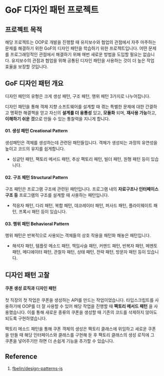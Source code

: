 # GoF 디자인 패턴 프로젝트

## 프로젝트 목적

해당 프로젝트는 OOP로 개발을 진행할 때 유지보수와 협업의 관점에서 자주 마주하는 문제를 해결하기 위한 GoF의 디자인 패턴을 학습하기 위한 프로젝트입니다.
어떤 문제를 프로그래밍적인 관점에서 해결하기 위해 매번 새로운 방법을 도입할 필요는 없습니다. 유지보수의 관점과 협업을 위해 공통된 디자인 패턴을 사용하는 것이 더 높은 작업 효율을 보장할 것입니다.

## GoF 디자인 패턴 개요

디자인 패턴의 유형은 크게 생성 패턴, 구조 패턴, 행위 패턴 3가지로 나누어집니다.

디자인 패턴을 통해 객체 지향 소프트웨어를 설계할 때 겪는 특별한 문제에 대한 간결하고 명확한 해결책을 얻고 자신의 **설계를 더 융통성** 있고, **모듈화** 되며, **재사용 가능**하고, **이해하기 쉬운 것**으로 만들 수 있는 통찰력을 지니게 합니다.

#### 01. 생성 패턴 Creational Pattern

생성패턴은 객체를 생성하는데 관련된 패턴들입니다. 객체가 생성되는 과정의 유연성을 높이고 코드의 유지를 쉽게합니다.

- 싱글턴 패턴, 팩토리 메서드 패턴, 추상 팩토리 패턴, 빌더 패턴, 원형 패턴 등이 있습니다.

#### 02. 구조 패턴 Structural Pattern

구조 패턴은 프로그램 구조에 관련된 패턴입니다. 프로그램 내의 **자료구조나 인터페이스 구조 등** 프로그램의 구조를 설계할 때 사용하는 패턴입니다.

- 적응자 패턴, 다리 패턴, 복합 패턴, 데코레이터 패턴, 퍼사드 패턴, 플라이웨이트 패턴, 프록시 패턴 등이 있습니다.

#### 03. 행위 패턴 Behavioral Pattern

행위 패턴은 반복적으로 사용되는 객체들의 상호 작용을 패턴화 해놓은 패턴입니다.

- 해석자 패턴, 템플릿 메소드 패턴, 책임사슬 패턴, 커맨드 패턴, 반복자 패턴, 메멘토 패턴, 메디에이터 패턴, 관찰자 패턴, 상태 패턴, 전략 패턴, 방문자 패턴 등이 있습니다.

## 디자인 패턴 고찰

#### 쿠폰 생성 로직과 디자인 패턴

첫 직장의 첫 작업은 쿠폰을 생성하는 API를 만드는 작업이었습니다. 타입스크립트를 사용하기에 OOP를 더 잘 사용할 수 있어 해당 작업을 진행할 때 **팩토리 메서드 패턴** 을 사용했습니다. 이를 통해 새로운 종류의 쿠폰을 생성할 때 기존의 코드를 삭제하지 않아도 되도록 구현하였습니다.

팩토리 메소드 패턴을 통해 쿠폰 객체의 생성은 팩토리 클래스에 위임하고 새로운 쿠폰을 만들 때 해당 인터페이스와 클래스를 구현해 둔 후 팩토리 클래스의 생성 로직에 그 쿠폰을 넣어주기만 하면 더 손쉽게 기능을 추가할 수 있습니다.

## Reference
01. [fbelin/design-patterns-js](https://github.com/fbeline/design-patterns-JS)
